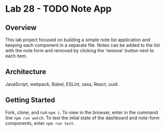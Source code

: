 # Lab 28 - TODO Note App

## Overview

This lab project focused on building a simple note list application and keeping each component in a separate file. Notes can be added to the list with the note form and removed by clicking the 'remove' button next to each item.

## Architecture

JavaScript, webpack, Babel, ESLint, sass, React, uuid.

## Getting Started

Fork, clone, and run ```npm i```. To view in the browser, enter in the command line ```npm run watch```. To test the intial state of the dashboard and note-form components, enter ```npm run test```.
